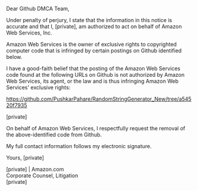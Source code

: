 Dear Github DMCA Team,

Under penalty of perjury, I state that the information in this notice is accurate and that I, [private], am authorized to act on behalf of Amazon Web Services, Inc.

Amazon Web Services is the owner of exclusive rights to copyrighted computer code that is infringed by certain postings on Github identified below.

I have a good-faith belief that the posting of the Amazon Web Services code found at the following URLs on Github is not authorized by Amazon Web Services, its agent, or the law and is thus infringing Amazon Web Services' exclusive rights:

https://github.com/PushkarPahare/RandomStringGenerator_New/tree/a54520f7935

[private]

On behalf of Amazon Web Services, I respectfully request the removal of the above-identified code from Github.

My full contact information follows my electronic signature.

Yours,
[private]

[private] | Amazon.com  
Corporate Counsel, Litigation  
[private]
